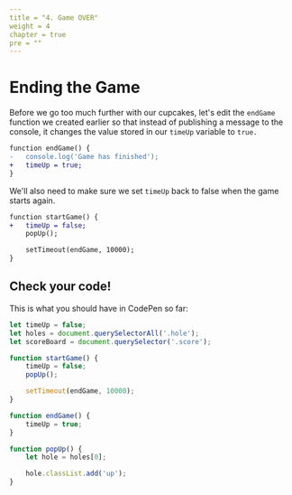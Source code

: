 ```yaml
---
title = "4. Game OVER"
weight = 4
chapter = true
pre = ""
---
```


# Ending the Game

Before we go too much further with our cupcakes, let's edit the `endGame` function we created earlier so that instead of publishing a message to the console, it changes the value stored in our `timeUp` variable to `true.`

```diff
function endGame() {
-	console.log('Game has finished');
+	timeUp = true;
}
```

We'll also need to make sure we set `timeUp` back to false when the game starts again.

```diff
function startGame() {
+	timeUp = false;
	popUp();

	setTimeout(endGame, 10000);
}
```

## Check your code!

This is what you should have in CodePen so far:

```js
let timeUp = false;
let holes = document.querySelectorAll('.hole');
let scoreBoard = document.querySelector('.score');

function startGame() {
    timeUp = false;
    popUp();

    setTimeout(endGame, 10000);
}

function endGame() {
    timeUp = true;
}

function popUp() {
    let hole = holes[0];

    hole.classList.add('up');
}
```
